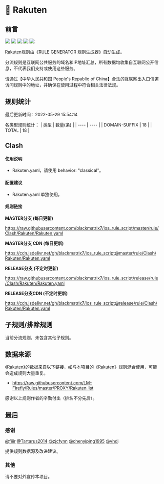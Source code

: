# 🧸 Rakuten

## 前言

![](https://shields.io/badge/-移除重复规则-ff69b4) ![](https://shields.io/badge/-DOMAIN与DOMAIN--SUFFIX合并-green) ![](https://shields.io/badge/-DOMAIN--SUFFIX间合并-critical) ![](https://shields.io/badge/-DOMAIN--SUFFIX与DOMAIN--KEYWORD合并-blue) ![](https://shields.io/badge/-IP--CIDR(6)合并-blueviolet) 

Rakuten规则由《RULE GENERATOR 规则生成器》自动生成。

分流规则是互联网公共服务的域名和IP地址汇总，所有数据均收集自互联网公开信息，不代表我们支持或使用这些服务。

请通过【中华人民共和国 People's Republic of China】合法的互联网出入口信道访问规则中的地址，并确保在使用过程中符合相关法律法规。

## 规则统计

最后更新时间：2022-05-29 15:54:14

各类型规则统计：
| 类型 | 数量(条)  | 
| ---- | ----  |
| DOMAIN-SUFFIX | 18  | 
| TOTAL | 18  | 


## Clash 

#### 使用说明
- Rakuten.yaml，请使用 behavior: "classical"。

#### 配置建议
- Rakuten.yaml 单独使用。

#### 规则链接
**MASTER分支 (每日更新)**

https://raw.githubusercontent.com/blackmatrix7/ios_rule_script/master/rule/Clash/Rakuten/Rakuten.yaml

**MASTER分支 CDN (每日更新)**

https://cdn.jsdelivr.net/gh/blackmatrix7/ios_rule_script@master/rule/Clash/Rakuten/Rakuten.yaml

**RELEASE分支 (不定时更新)**

https://raw.githubusercontent.com/blackmatrix7/ios_rule_script/release/rule/Clash/Rakuten/Rakuten.yaml

**RELEASE分支CDN (不定时更新)**

https://cdn.jsdelivr.net/gh/blackmatrix7/ios_rule_script@release/rule/Clash/Rakuten/Rakuten.yaml

## 子规则/排除规则


当前分流规则，未包含其他子规则。

## 数据来源

《Rakuten》的数据来自以下链接，如与本项目的《Rakuten》规则混合使用，可能会造成规则大量重复。

- https://raw.githubusercontent.com/LM-Firefly/Rules/master/PROXY/Rakuten.list


感谢以上规则作者的辛勤付出（排名不分先后）。

## 最后

### 感谢

[@fiiir](https://github.com/fiiir) [@Tartarus2014](https://github.com/Tartarus2014) [@zjcfynn](https://github.com/zjcfynn) [@chenyiping1995](https://github.com/chenyiping1995) [@vhdj](https://github.com/vhdj)

提供规则数据源及改进建议。

### 其他

请不要对外宣传本项目。